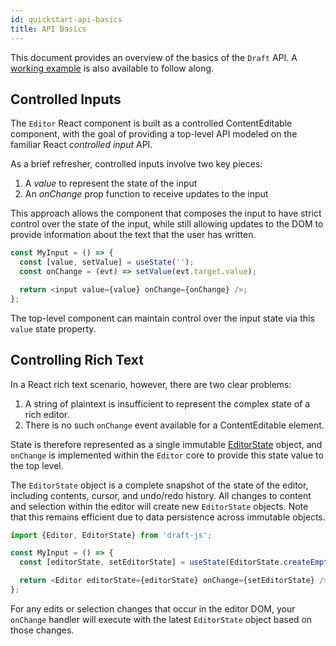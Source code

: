 ```yaml
---
id: quickstart-api-basics
title: API Basics
---
```


This document provides an overview of the basics of the `Draft` API. A
[working example](https://github.com/facebook/draft-js/tree/master/examples/draft-0-10-0/plaintext)
is also available to follow along.

## Controlled Inputs

The `Editor` React component is built as a controlled ContentEditable component,
with the goal of providing a top-level API modeled on the familiar React
_controlled input_ API.

As a brief refresher, controlled inputs involve two key pieces:

1. A _value_ to represent the state of the input
2. An _onChange_ prop function to receive updates to the input

This approach allows the component that composes the input to have strict
control over the state of the input, while still allowing updates to the DOM to
provide information about the text that the user has written.

```js
const MyInput = () => {
  const [value, setValue] = useState('');
  const onChange = (evt) => setValue(evt.target.value);

  return <input value={value} onChange={onChange} />;
};
```

The top-level component can maintain control over the input state via this
`value` state property.

## Controlling Rich Text

In a React rich text scenario, however, there are two clear problems:

1. A string of plaintext is insufficient to represent the complex state of a
   rich editor.
2. There is no such `onChange` event available for a ContentEditable element.

State is therefore represented as a single immutable
[EditorState](/docs/api-reference-editor-state) object, and `onChange` is
implemented within the `Editor` core to provide this state value to the top
level.

The `EditorState` object is a complete snapshot of the state of the editor,
including contents, cursor, and undo/redo history. All changes to content and
selection within the editor will create new `EditorState` objects. Note that
this remains efficient due to data persistence across immutable objects.

```js
import {Editor, EditorState} from 'draft-js';

const MyInput = () => {
  const [editorState, setEditorState] = useState(EditorState.createEmpty());

  return <Editor editorState={editorState} onChange={setEditorState} />;
};
```

For any edits or selection changes that occur in the editor DOM, your `onChange`
handler will execute with the latest `EditorState` object based on those
changes.
